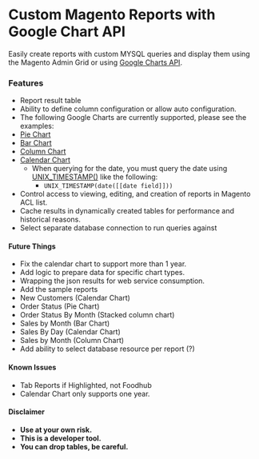 # **Custom Magento Reports with Google Chart API**

Easily create reports with custom MYSQL queries and display them using the Magento Admin Grid or using [Google Charts API][1].

### **Features**
- Report result table
 -  Ability to define column configuration or allow auto configuration.
- The following Google Charts are currently supported, please see the examples:
 - [Pie Chart][2]
 - [Bar Chart][3]
 - [Column Chart][4]
 - [Calendar Chart][5]
     - When querying for the date, you must query the date using [UNIX_TIMESTAMP()][6] like the following:
         - `UNIX_TIMESTAMP(date([[date field]]))`
- Control access to viewing, editing, and creation of reports in Magento ACL list.
- Cache results in dynamically created tables for performance and historical reasons.
- Select separate database connection to run queries against

#### **Future Things**
- Fix the calendar chart to support more than 1 year.
- Add logic to prepare data for specific chart types.
- Wrapping the json results for web service consumption.
- Add the sample reports
 - New Customers (Calendar Chart)
 - Order Status (Pie Chart)
 - Order Status By Month (Stacked column chart)
 - Sales by Month (Bar Chart)
 - Sales By Day (Calendar Chart)
 - Sales by Month (Column Chart)
- Add ability to select database resource per report (?)

#### **Known Issues**
- Tab Reports if Highlighted, not Foodhub
- Calendar Chart only supports one year.

#### **Disclaimer**
 - **Use at your own risk.**
 - **This is a developer tool.**
 - **You can drop tables, be careful.**

####

  [1]: https://developers.google.com/chart/
  [2]: https://developers.google.com/chart/interactive/docs/gallery/piechart
  [3]: https://developers.google.com/chart/interactive/docs/gallery/barchart
  [4]: https://developers.google.com/chart/interactive/docs/gallery/columnchart
  [5]: https://developers.google.com/chart/interactive/docs/gallery/calendar
  [6]: http://dev.mysql.com/doc/refman/5.1/en/date-and-time-functions.html#function_unix-timestamp